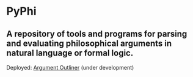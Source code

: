 # PyPhi
A repository of tools and programs for parsing and evaluating philosophical arguments in natural language or formal logic.
---
Deployed: [Argument Outliner](https://argument-outliner.streamlit.app) (under development)